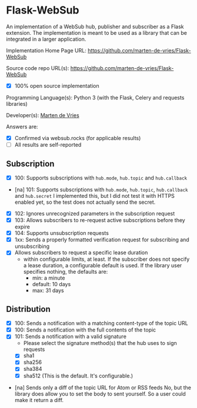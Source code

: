 # Flask-WebSub

An implementation of a WebSub hub, publisher and subscriber as a Flask
extension. The implementation is meant to be used as a library that can be
integrated in a larger application.

Implementation Home Page URL: https://github.com/marten-de-vries/Flask-WebSub

Source code repo URL(s): https://github.com/marten-de-vries/Flask-WebSub
* [x] 100% open source implementation

Programming Language(s): Python 3 (with the Flask, Celery and requests
libraries)

Developer(s): [Marten de Vries](https://ma.rtendevri.es)

Answers are:
* [x] Confirmed via websub.rocks (for applicable results)
* [ ] All results are self-reported

## Subscription

* [x] 100: Supports subscriptions with `hub.mode`, `hub.topic` and `hub.callback`
* [na] 101: Supports subscriptions with `hub.mode`, `hub.topic`, `hub.callback` and `hub.secret`
  I implemented this, but I did not test it with HTTPS enabled yet, so the test
  does not actually send the secret.
* [x] 102: Ignores unrecognized parameters in the subscription request
* [x] 103: Allows subscribers to re-request active subscriptions before they expire
* [x] 104: Supports unsubscription requests
* [x] 1xx: Sends a properly formatted verification request for subscribing and unsubscribing
* [x] Allows subscribers to request a specific lease duration
  * within configurable limits, at least. If the subscriber does not specify a
    lease duration, a configurable default is used. If the library user
    specifies nothing, the defaults are:
    - min: a minute
    - default: 10 days
    - max: 31 days

## Distribution

* [x] 100: Sends a notification with a matching content-type of the topic URL
* [x] 100: Sends a notification with the full contents of the topic
* [x] 101: Sends a notification with a valid signature
  * Please select the signature method(s) that the hub uses to sign requests
  * [x] sha1
  * [x] sha256
  * [x] sha384
  * [x] sha512 (This is the default. It's configurable.)
* [na] Sends only a diff of the topic URL for Atom or RSS feeds
  No, but the library does allow you to set the body to sent yourself. So a
  user could make it return a diff.
